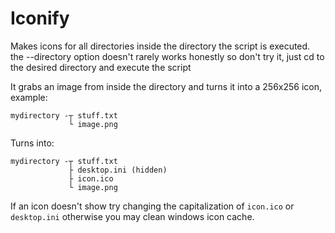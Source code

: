 # Iconify
 Makes icons for all directories inside the directory the script is executed.
 the --directory option doesn't rarely works honestly so don't try it, just 
 cd to the desired directory and execute the script
 
 It grabs an image from inside the directory and turns it into a 256x256 icon, example:
 
 ```
 mydirectory -┬ stuff.txt
              └ image.png
 ```
 
 Turns into:
 
 ```
 mydirectory -┬ stuff.txt
              ├ desktop.ini (hidden)
              ├ icon.ico
			  └ image.png
 ```
 
 If an icon doesn't show try changing the capitalization of `icon.ico` or `desktop.ini` otherwise
 you may clean windows icon cache.